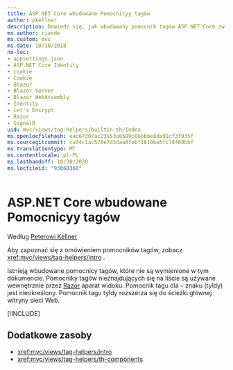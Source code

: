 ```yaml
---
title: ASP.NET Core wbudowane Pomocnicyy tagów
author: pkellner
description: Dowiedz się, jak wbudowany pomocnik tagów ASP.NET Core zwiększa produktywność.
ms.author: riande
ms.custom: mvc
ms.date: 10/10/2018
no-loc:
- appsettings.json
- ASP.NET Core Identity
- cookie
- Cookie
- Blazor
- Blazor Server
- Blazor WebAssembly
- Identity
- Let's Encrypt
- Razor
- SignalR
uid: mvc/views/tag-helpers/builtin-th/Index
ms.openlocfilehash: eac67307ac23153a8509c866b6e8da91cf3f935f
ms.sourcegitcommit: ca34c1ac578e7d3daa0febf1810ba5fc74f60bbf
ms.translationtype: MT
ms.contentlocale: pl-PL
ms.lasthandoff: 10/30/2020
ms.locfileid: "93060368"
---
```

# <a name="aspnet-core-built-in-tag-helpers"></a>ASP.NET Core wbudowane Pomocnicyy tagów

Według [Peterowi Kellner](https://peterkellner.net)

Aby zapoznać się z omówieniem pomocników tagów, zobacz <xref:mvc/views/tag-helpers/intro> .

Istnieją wbudowane pomocnicy tagów, które nie są wymienione w tym dokumencie. Pomocniky tagów nieznajdujących się na liście są używane wewnętrznie przez [Razor](xref:mvc/views/razor) aparat widoku. Pomocnik tagu dla `~` znaku (tyldy) jest nieokreślony. Pomocnik tagu tyldy rozszerza się do ścieżki głównej witryny sieci Web.

[!INCLUDE[](~/includes/built-in-TH.md)]

## <a name="additional-resources"></a>Dodatkowe zasoby

* <xref:mvc/views/tag-helpers/intro>
* <xref:mvc/views/tag-helpers/th-components>
